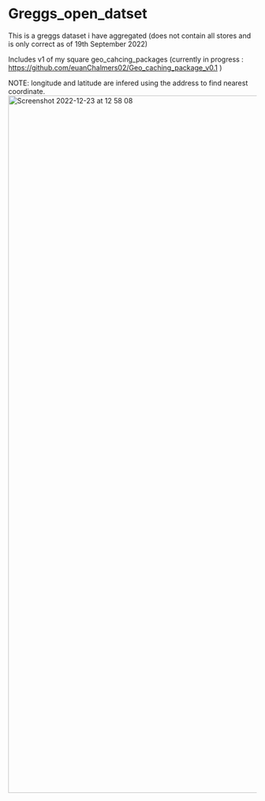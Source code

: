 # Greggs_open_datset
This is a greggs dataset i have aggregated (does not contain all stores and is only correct as of 19th September 2022)

Includes v1 of my square geo_cahcing_packages (currently in progress : https://github.com/euanChalmers02/Geo_caching_package_v0.1 )

NOTE: longitude and latitude are infered using the address to find nearest coordinate.
<img width="1414" alt="Screenshot 2022-12-23 at 12 58 08" src="https://user-images.githubusercontent.com/113519226/209340135-44b663db-eaba-4007-81b4-1c4932f84f53.png">

